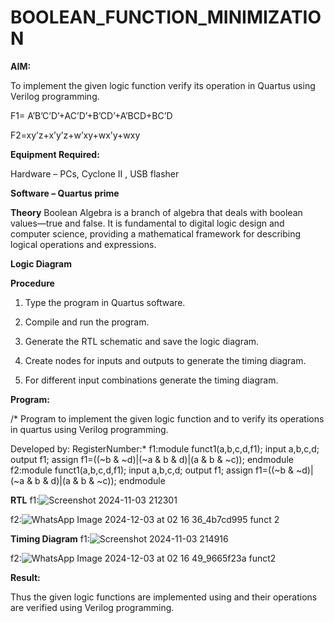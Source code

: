 # BOOLEAN_FUNCTION_MINIMIZATION

**AIM:**

To implement the given logic function verify its operation in Quartus using Verilog programming.

F1= A’B’C’D’+AC’D’+B’CD’+A’BCD+BC’D 

F2=xy’z+x’y’z+w’xy+wx’y+wxy

**Equipment Required:**

Hardware – PCs, Cyclone II , USB flasher

**Software – Quartus prime**

**Theory**
Boolean Algebra is a branch of algebra that deals with boolean values—true and false. It is fundamental to digital logic design and computer science, providing a mathematical framework for describing logical operations and expressions.

**Logic Diagram**

**Procedure**

1.	Type the program in Quartus software.

2.	Compile and run the program.

3.	Generate the RTL schematic and save the logic diagram.

4.	Create nodes for inputs and outputs to generate the timing diagram.

5.	For different input combinations generate the timing diagram.


**Program:**

/* Program to implement the given logic function and to verify its operations in quartus using Verilog programming. 

Developed by: RegisterNumber:*
f1:module funct1(a,b,c,d,f1);
input a,b,c,d;
output f1;
assign f1=((~b & ~d)|(~a & b & d)|(a & b & ~c));
endmodule
f2:module funct1(a,b,c,d,f1);
input a,b,c,d;
output f1;
assign f1=((~b & ~d)|(~a & b & d)|(a & b & ~c));
endmodule

**RTL**
f1:![Screenshot 2024-11-03 212301](https://github.com/user-attachments/assets/c7f56a6c-9627-4c23-ac2f-e8f4ef3a33db)

f2:![WhatsApp Image 2024-12-03 at 02 16 36_4b7cd995 funct 2](https://github.com/user-attachments/assets/40fa6edd-20bf-4c4f-8c16-1eb2aef23e95)



**Timing Diagram**
f1:![Screenshot 2024-11-03 214916](https://github.com/user-attachments/assets/54e68b1a-23a5-4b8c-b59f-8e5d4c98c11c)

f2:![WhatsApp Image 2024-12-03 at 02 16 49_9665f23a funct2](https://github.com/user-attachments/assets/b1697f00-80f4-4ee6-a6a3-84a397947907)


**Result:**

Thus the given logic functions are implemented using and their operations are verified using Verilog programming.

